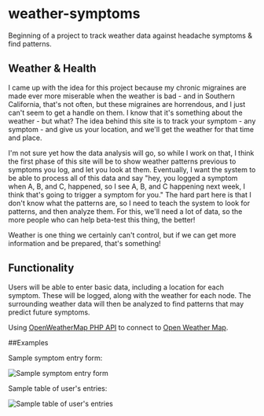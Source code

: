 # weather-symptoms
Beginning of a project to track weather data against headache symptoms &amp; find patterns.  

## Weather & Health

I came up with the idea for this project because my chronic migraines are made ever more miserable when the weather is bad - and in Southern California, that's not often, but these migraines are horrendous, and I just can't seem to get a handle on them. I know that it's something about the weather - but what? The idea behind this site is to track your symptom - any symptom - and give us your location, and we'll get the weather for that time and place.

I'm not sure yet how the data analysis will go, so while I work on that, I think the first phase of this site will be to show weather patterns previous to symptoms you log, and let you look at them. Eventually, I want the system to be able to process all of this data and say "hey, you logged a symptom when A, B, and C, happened, so I see A, B, and C happening next week, I think that's going to trigger a symptom for you."
The hard part here is that I don't know what the patterns are, so I need to teach the system to look for patterns, and then analyze them. For this, we'll need a lot of data, so the more people who can help beta-test this thing, the better!

Weather is one thing we certainly can't control, but if we can get more information and be prepared, that's something!

## Functionality
Users will be able to enter basic data, including a location for each symptom. These will be logged, along with the weather for each node. The surrounding weather data will then be analyzed to find patterns that may predict future symptoms.  

Using [OpenWeatherMap PHP API](https://github.com/cmfcmf/OpenWeatherMap-PHP-Api/tree/master) to connect to [Open Weather Map](http://www.openweathermap.org/).

##Examples

Sample symptom entry form:

![Sample symptom entry form](public://2015-08-26_1613.png)


Sample table of user's entries: 

![Sample table of user's entries](public://2015-08-26_1614.png)